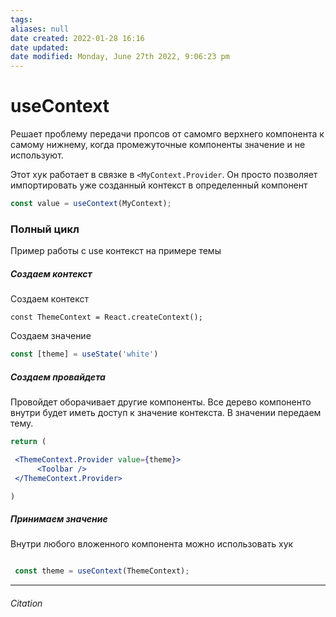 ```yaml
---
tags: 
aliases: null
date created: 2022-01-28 16:16
date updated:
date modified: Monday, June 27th 2022, 9:06:23 pm
---
```


# useContext

Решает проблему передачи пропсов от самомго верхнего компонента к самому нижнему, когда промежуточные компоненты значение и не используют.

Этот хук работает в связке в `<MyContext.Provider`. Он просто позволяет импортировать уже созданный контекст в определенный компонент

```js
const value = useContext(MyContext);
```

### Полный цикл

Пример работы с use контекст на примере темы

##### Создаем контекст

Создаем контекст

```
const ThemeContext = React.createContext();
```

Создаем значение

```js
const [theme] = useState('white')
```

##### Создаем провайдета

Провойдет оборачивает другие компоненты. Все дерево компоненто внутри будет иметь доступ к значение контекста. В значении передаем тему.

```jsx
return (

 <ThemeContext.Provider value={theme}>
      <Toolbar />
 </ThemeContext.Provider>

)
```

##### Принимаем значение

Внутри любого вложенного компонента можно использовать хук

```jsx

 const theme = useContext(ThemeContext);

```

---

###### Citation


